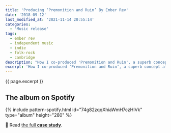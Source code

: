 ```yaml
---
title: 'Producing ‘Premonition and Ruin’ By Ember Rev'
date: '2018-09-12'
last_modified_at: '2021-11-14 20:55:14'
categories:
  - 'Music release'
tags:
  - ember rev
  - independent music
  - indie
  - folk-rock
  - cambridge
description: "How I co-produced 'Premonition and Ruin', a superb concept album by Ember Rev around 'a lament for the European ideal', beautifully written and arranged."
excerpt: 'How I co-produced ‘Premonition and Ruin’, a superb concept album around <em>a lament for the European ideal</em>.'
---
```

<p class="lead">{{ page.excerpt }}</p>

## The album on Spotify

{% include pattern-spotify.html id="74g82zqqXhiaWmH7czHIVk" type="album" height="280" %}

🔗 Read [the full **case study**](/work/sound-design/premonition-and-ruin/).